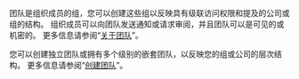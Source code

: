 团队是组织成员的组，您可以创建这些组以反映具有级联访问权限和提及的公司或组的结构。 组织成员可以向团队发送通知或请求审阅，并且团队可以是可见的或机密的。 更多信息请参阅“[关于团队](/organizations/organizing-members-into-teams/about-teams)”。

您可以创建独立团队或拥有多个级别的嵌套团队，以反映您的组或公司的层次结构。 更多信息请参阅“[创建团队](/organizations/organizing-members-into-teams/creating-a-team)”。
